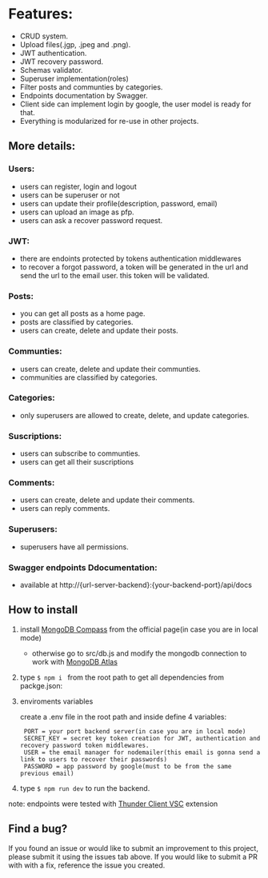 # Features:

* CRUD system.  
* Upload files(.jgp, .jpeg and .png).  
* JWT authentication.  
* JWT recovery password.  
* Schemas validator.  
* Superuser implementation(roles)  
* Filter posts and communties by categories.  
* Endpoints documentation by Swagger.  
* Client side can implement login by google, the user model is ready for that.  
* Everything is modularized for re-use in other projects.  


## More details:

### Users:

 * users can register, login and logout  
 * users can be superuser or not  
 * users can update their profile(description, password, email)  
 * users can upload an image as pfp.
 * users can ask a recover password request.

### JWT:

* there are endoints protected by tokens authentication middlewares  
* to recover a forgot password, a token will be generated in the url and send the url to the email user. this token will be validated.  


### Posts:

* you can get all posts as a home page.  
* posts are classified by categories.  
* users can create, delete and update their posts.  

### Communties:

* users can create, delete and update their communties.  
* communities are classified by categories.  

### Categories:

* only superusers are allowed to create, delete, and update categories.  

### Suscriptions:

* users can subscribe to communties.  
* users can get all their suscriptions  

### Comments:

* users can create, delete and update their comments.  
* users can reply comments.  

### Superusers:

* superusers have all permissions.  

### Swagger endpoints Ddocumentation:

* available at http://{url-server-backend}:{your-backend-port}/api/docs  


## How to install

1. install [MongoDB Compass](https://www.mongodb.com/try/download/compass) from the official page(in case you are in local mode)

   * otherwise go to src/db.js and modify the mongodb connection to work  with [MongoDB Atlas](https://www.mongodb.com/atlas/database) 

2. type ``$ npm i `` from the root path to get all dependencies from packge.json:  
 

3. enviroments variables

      create a .env file in the root path and inside define 4 variables:
      
        PORT = your port backend server(in case you are in local mode)  
        SECRET_KEY = secret key token creation for JWT, authentication and recovery password token middlewares.  
        USER = the email manager for nodemailer(this email is gonna send a link to users to recover their passwords)  
        PASSWORD = app password by google(must to be from the same previous email)  

4. type ``$ npm run dev`` to run the backend.


note: endpoints were tested with [Thunder Client VSC](https://www.thunderclient.com/) extension

## Find a bug?

If you found an issue or would like to submit an improvement to this project, please submit it using the issues tab above.  If you would like to submit a PR with with a fix, reference the issue you created.






